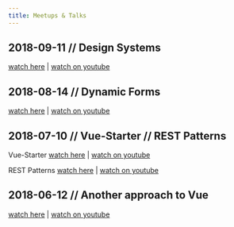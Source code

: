 ```yaml
---
title: Meetups & Talks
---
```


## 2018-09-11 // Design Systems

[watch here](/meetups/201809.html) | [watch on youtube](https://www.youtube.com/watch?v=dFyqnXLspZ4)

## 2018-08-14 // Dynamic Forms

[watch here](/meetups/201808.html) | [watch on youtube](https://www.youtube.com/watch?v=HXhjTcM7Xe0)

## 2018-07-10 // Vue-Starter // REST Patterns

Vue-Starter [watch here](/meetups/201807.html) | [watch on youtube](https://www.youtube.com/watch?v=NM2cSBKRtcY)

REST Patterns [watch here](/meetups/201807.html) | [watch on youtube](https://www.youtube.com/watch?v=-NveURQr4Yw)

## 2018-06-12 // Another approach to Vue

[watch here](/meetups/201806.html) | [watch on youtube](https://www.youtube.com/watch?v=7b2wRpeaCaE)
